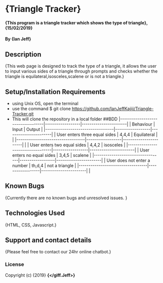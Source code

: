 # {Triangle Tracker}
#### {This program is a triangle tracker which shows the type of triangle}, {15/02/2019}
#### By **{Ian Jeff}**
## Description
{This web page is designed to track the type of a triangle, it allows the user to input various sides of a triangle through prompts and checks whether the triangle is equilateral,isosceles,scalene or is not a triangle.}
## Setup/Installation Requirements
* using Unix OS, open the terminal
* use the command $ git clone https://github.com/IanJeffKajiji/Triangle-Tracker.git
* This will clone the repository in a local folder
##BDD
|-----------------------------------|------------------|-----------------------|
|  Behaviour                        |  Input           |    Output             |
|-----------------------------------|------------------|-----------------------|
|  User enters three equal sides    |  4,4,4           | Equilateral           |   |
|-----------------------------------|------------------|-----------------------|                               |
|  User enters two equal sides      |  4,4,2           | isosceles             |
|-----------------------------------|------------------|-----------------------|
|  User enters no equal sides       |  3,4,5           | scalene               |
|-----------------------------------|------------------|-----------------------|
|  User does not enter a number     | th,d,4           | not a triangle        |
|-----------------------------------|------------------|-----------------------|                      |
## Known Bugs
{Currently there are no known bugs and unresolved issues. }
## Technologies Used
{HTML, CSS, Javascript.}
## Support and contact details
{Please feel free to contact our 24hr online chatbot.}
### License
Copyright (c) {2019} **{</giff.Jeff>}**
